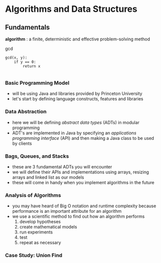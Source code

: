 # Algorithms and Data Structures

## Fundamentals

**algorithm** : a finite, deterministic and effective problem-solving method

gcd

```
gcd(x, y):
    if y == 0:
        return x
    
```

### Basic Programming Model
- will be using Java and libraries provided by Princeton University
- let's start by defining language constructs, features and libraries

### Data Abstraction
- here we will be defining _abstract data types_ (ADTs) in modular programming
- ADT's are implemented in Java by specifying an _applications programming interface_ (API) and then making a Java class to be used by clients

### Bags, Queues, and Stacks
- these are 3 fundamental ADTs you will encounter
- we will define their APIs and implementations using arrays, resizing arrays and linked list as our models
- these will come in handy when you implement algorithms in the future

### Analysis of Algorithms
- you may have heard of Big O notation and runtime complexity because performance is an important attribute for an algorithm
- we use a scientific method to find out how an algorithm performs
    1. develop hypotheses
    2. create mathematical models
    3. run experiments
    4. test
    5. repeat as necessary

### Case Study: Union Find
